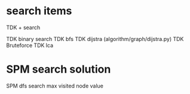 # search items
TDK + search

TDK binary search 
TDK bfs
TDK dijstra  (algorithm/graph/dijstra.py)
TDK Bruteforce
TDK lca

# SPM search solution

SPM dfs search max visited node value 